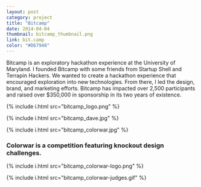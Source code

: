 ```yaml
---
layout: post
category: project
title: "Bitcamp"
date: 2014-04-04
thumbnail: bitcamp_thumbnail.png
link: bit.camp
color: "#D67948"
---
```


Bitcamp is an exploratory hackathon experience at the University of Maryland. I founded Bitcamp with some friends from Startup Shell and Terrapin Hackers. We wanted to create a hackathon experience that encouraged exploration into new technologies. From there, I led the design, brand, and marketing efforts. Bitcamp has impacted over 2,500 participants and raised over $350,000 in sponsorship in its two years of existence.

{% include i.html src="bitcamp_logo.png" %}

{% include i.html src="bitcamp_dave.jpg" %}

{% include i.html src="bitcamp_colorwar.jpg" %}

### Colorwar is a competition featuring knockout design challenges.

{% include i.html src="bitcamp_colorwar-logo.png" %}

{% include i.html src="bitcamp_colorwar-judges.gif" %}
